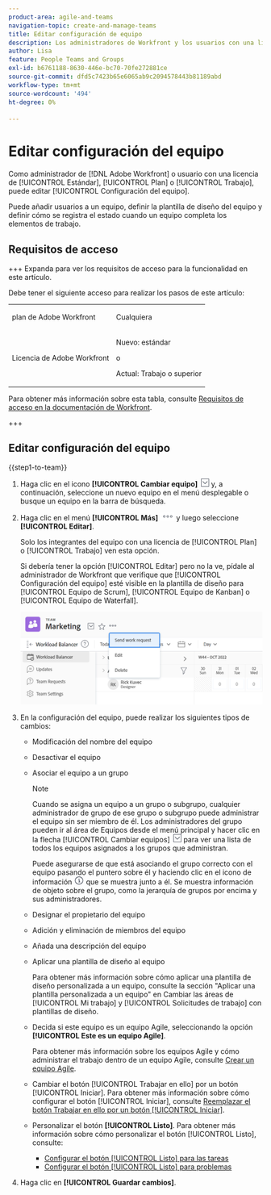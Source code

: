 ```yaml
---
product-area: agile-and-teams
navigation-topic: create-and-manage-teams
title: Editar configuración de equipo
description: Los administradores de Workfront y los usuarios con una licencia de planificación o de trabajo pueden editar la configuración del equipo.
author: Lisa
feature: People Teams and Groups
exl-id: b6761188-8630-446e-bc70-70fe272881ce
source-git-commit: dfd5c7423b65e6065ab9c2094578443b81189abd
workflow-type: tm+mt
source-wordcount: '494'
ht-degree: 0%

---
```


# Editar configuración del equipo

Como administrador de [!DNL Adobe Workfront] o usuario con una licencia de [!UICONTROL Estándar], [!UICONTROL Plan] o [!UICONTROL Trabajo], puede editar [!UICONTROL Configuración del equipo].

Puede añadir usuarios a un equipo, definir la plantilla de diseño del equipo y definir cómo se registra el estado cuando un equipo completa los elementos de trabajo.

## Requisitos de acceso

+++ Expanda para ver los requisitos de acceso para la funcionalidad en este artículo.

Debe tener el siguiente acceso para realizar los pasos de este artículo:

<table style="table-layout:auto"> 
 <col> 
 <col> 
 <tbody> 
  <tr data-mc-conditions=""> 
   <td role="rowheader"> <p>plan de Adobe Workfront</p> </td> 
   <td>Cualquiera</td> 
  </tr> 
  <tr> 
   <td role="rowheader">Licencia de Adobe Workfront</td> 
   <td>
   <p>Nuevo: estándar</p>
   <p>o</p>
   <p>Actual: Trabajo o superior</p></td>
  </tr> 
 </tbody> 
</table>

Para obtener más información sobre esta tabla, consulte [Requisitos de acceso en la documentación de Workfront](/help/quicksilver/administration-and-setup/add-users/access-levels-and-object-permissions/access-level-requirements-in-documentation.md).

+++

## Editar configuración del equipo

{{step1-to-team}}

1. Haga clic en el icono **[!UICONTROL Cambiar equipo]** ![Cambiar icono de equipo](assets/switch-team-icon.png) y, a continuación, seleccione un nuevo equipo en el menú desplegable o busque un equipo en la barra de búsqueda.

1. Haga clic en el menú **[!UICONTROL Más]** ![](assets/more-icon.png) y luego seleccione **[!UICONTROL Editar]**.

   Solo los integrantes del equipo con una licencia de [!UICONTROL Plan] o [!UICONTROL Trabajo] ven esta opción.

   Si debería tener la opción [!UICONTROL Editar] pero no la ve, pídale al administrador de Workfront que verifique que [!UICONTROL Configuración del equipo] esté visible en la plantilla de diseño para [!UICONTROL Equipo de Scrum], [!UICONTROL Equipo de Kanban] o [!UICONTROL Equipo de Waterfall].

   ![](assets/edit-team-settings-1.png)

1. En la configuración del equipo, puede realizar los siguientes tipos de cambios:

   * Modificación del nombre del equipo
   * Desactivar el equipo
   * Asociar el equipo a un grupo

     >[!NOTE]
     >
     >Cuando se asigna un equipo a un grupo o subgrupo, cualquier administrador de grupo de ese grupo o subgrupo puede administrar el equipo sin ser miembro de él. Los administradores del grupo pueden ir al área de Equipos desde el menú principal y hacer clic en la flecha [!UICONTROL Cambiar equipos] ![Cambiar icono del equipo](assets/switch-team-icon.png) para ver una lista de todos los equipos asignados a los grupos que administran.

     Puede asegurarse de que está asociando el grupo correcto con el equipo pasando el puntero sobre él y haciendo clic en el icono de información ![](assets/info-icon.png) que se muestra junto a él. Se muestra información de objeto sobre el grupo, como la jerarquía de grupos por encima y sus administradores.

   * Designar el propietario del equipo
   * Adición y eliminación de miembros del equipo
   * Añada una descripción del equipo
   * Aplicar una plantilla de diseño al equipo

     Para obtener más información sobre cómo aplicar una plantilla de diseño personalizada a un equipo, consulte la sección &quot;Aplicar una plantilla personalizada a un equipo&quot; en Cambiar las áreas de [!UICONTROL Mi trabajo] y [!UICONTROL Solicitudes de trabajo] con plantillas de diseño.

   * Decida si este equipo es un equipo Agile, seleccionando la opción **[!UICONTROL Este es un equipo Agile]**.

     Para obtener más información sobre los equipos Agile y cómo administrar el trabajo dentro de un equipo Agile, consulte [Crear un equipo Agile](../../agile/get-started-with-agile-in-workfront/create-an-agile-team.md).

   * Cambiar el botón [!UICONTROL Trabajar en ello] por un botón [!UICONTROL Iniciar]. Para obtener más información sobre cómo configurar el botón [!UICONTROL Iniciar], consulte [Reemplazar el botón Trabajar en ello por un botón [!UICONTROL Iniciar]](../../people-teams-and-groups/create-and-manage-teams/work-on-it-button-to-start-button.md).
   * Personalizar el botón **[!UICONTROL Listo]**. Para obtener más información sobre cómo personalizar el botón [!UICONTROL Listo], consulte:

      * [Configurar el botón [!UICONTROL Listo] para las tareas](../../people-teams-and-groups/create-and-manage-teams/configure-the-done-button-for-tasks.md)
      * [Configurar el botón [!UICONTROL Listo] para problemas](../../people-teams-and-groups/create-and-manage-teams/configure-the-done-button-for-issues.md)

1. Haga clic en **[!UICONTROL Guardar cambios]**.
